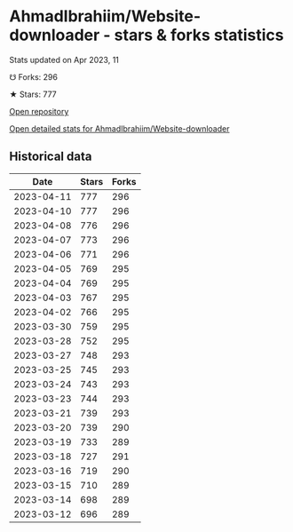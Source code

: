 # AhmadIbrahiim/Website-downloader - stars & forks statistics

Stats updated on Apr 2023, 11

☋ Forks: 296

★ Stars: 777

[Open repository](https://github.com/AhmadIbrahiim/Website-downloader)

[Open detailed stats for AhmadIbrahiim/Website-downloader](https://reviewgithub.com/rep/AhmadIbrahiim/Website-downloader)

## Historical data
| Date | Stars | Forks |
|------|-------|-------|
| 2023-04-11 | 777 | 296 | 
| 2023-04-10 | 777 | 296 | 
| 2023-04-08 | 776 | 296 | 
| 2023-04-07 | 773 | 296 | 
| 2023-04-06 | 771 | 296 | 
| 2023-04-05 | 769 | 295 | 
| 2023-04-04 | 769 | 295 | 
| 2023-04-03 | 767 | 295 | 
| 2023-04-02 | 766 | 295 | 
| 2023-03-30 | 759 | 295 | 
| 2023-03-28 | 752 | 295 | 
| 2023-03-27 | 748 | 293 | 
| 2023-03-25 | 745 | 293 | 
| 2023-03-24 | 743 | 293 | 
| 2023-03-23 | 744 | 293 | 
| 2023-03-21 | 739 | 293 | 
| 2023-03-20 | 739 | 290 | 
| 2023-03-19 | 733 | 289 | 
| 2023-03-18 | 727 | 291 | 
| 2023-03-16 | 719 | 290 | 
| 2023-03-15 | 710 | 289 | 
| 2023-03-14 | 698 | 289 | 
| 2023-03-12 | 696 | 289 | 

